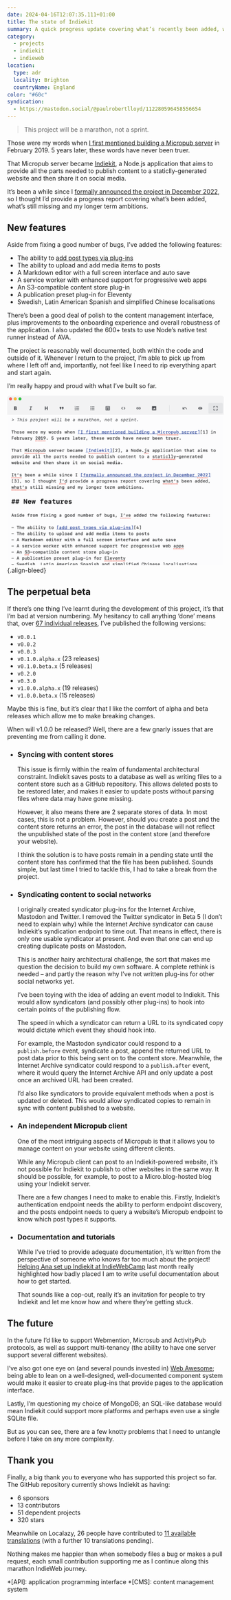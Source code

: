 ```yaml
---
date: 2024-04-16T12:07:35.111+01:00
title: The state of Indiekit
summary: A quick progress update covering what’s recently been added, what’s still missing and my longer term ambitions for the project.
category:
  - projects
  - indiekit
  - indieweb
location:
  type: adr
  locality: Brighton
  countryName: England
color: "#60c"
syndication:
  - https://mastodon.social/@paulrobertlloyd/112280596458556654
---
```


> This project will be a marathon, not a sprint.

Those were my words when [I first mentioned building a Micropub server][1] in February 2019. 5 years later, these words have never been truer.

That Micropub server became [Indiekit][2], a Node.js application that aims to provide all the parts needed to publish content to a staticlly-generated website and then share it on social media.

It’s been a while since I [formally announced the project in December 2022][3], so I thought I’d provide a progress report covering what’s been added, what’s still missing and my longer term ambitions.

## New features

Aside from fixing a good number of bugs, I’ve added the following features:

- The ability to [add post types via plug-ins][4]
- The ability to upload and add media items to posts
- A Markdown editor with a full screen interface and auto save
- A service worker with enhanced support for progressive web apps
- An S3-compatible content store plug-in
- A publication preset plug-in for Eleventy
- Swedish, Latin American Spanish and simplified Chinese localisations

There’s been a good deal of polish to the content management interface, plus improvements to the onboarding experience and overall robustness of the application. I also updated the 600+ tests to use Node’s native test runner instead of AVA.

The project is reasonably well documented, both within the code and outside of it. Whenever I return to the project, I’m able to pick up from where I left off and, importantly, not feel like I need to rip everything apart and start again.

I’m really happy and proud with what I’ve built so far.

![Screenshot of the Markdown editing interface in full screen mode.](/media/2024/107/a1/markdown_editor.png#screenshot)
{.align-bleed}

## The perpetual beta

If there’s one thing I’ve learnt during the development of this project, it’s that I’m bad at version numbering. My hesitancy to call anything ‘done’ means that, over [67 individual releases][5], I’ve published the following versions:

- `v0.0.1`
- `v0.0.2`
- `v0.0.3`
- `v0.1.0.alpha.x` (23 releases)
- `v0.1.0.beta.x` (5 releases)
- `v0.2.0`
- `v0.3.0`
- `v1.0.0.alpha.x` (19 releases)
- `v1.0.0.beta.x` (15 releases)

Maybe this is fine, but it’s clear that I like the comfort of alpha and beta releases which allow me to make breaking changes.

When will v1.0.0 be released? Well, there are a few gnarly issues that are preventing me from calling it done.

- ### Syncing with content stores

    This issue is firmly within the realm of fundamental architectural constraint. Indiekit saves posts to a database as well as writing files to a content store such as a GitHub repository. This allows deleted posts to be restored later, and makes it easier to update posts without parsing files where data may have gone missing.

    However, it also means there are 2 separate stores of data. In most cases, this is not a problem. However, should you create a post and the content store returns an error, the post in the database will not reflect the unpublished state of the post in the content store (and therefore your website).

    I think the solution is to have posts remain in a pending state until the content store has confirmed that the file has been published. Sounds simple, but last time I tried to tackle this, I had to take a break from the project.

- ### Syndicating content to social networks

    I originally created syndicator plug-ins for the Internet Archive, Mastodon and Twitter. I removed the Twitter syndicator in Beta 5 (I don’t need to explain why) while the Internet Archive syndicator can cause Indiekit’s syndication endpoint to time out. That means in effect, there is only one usable syndicator at present. And even that one can end up creating duplicate posts on Mastodon.

    This is another hairy architectural challenge, the sort that makes me question the decision to build my own software. A complete rethink is needed – and partly the reason why I’ve not written plug-ins for other social networks yet.

    I’ve been toying with the idea of adding an event model to Indiekit. This would allow syndicators (and possibly other plug-ins) to hook into certain points of the publishing flow.

    The speed in which a syndicator can return a URL to its syndicated copy would dictate which event they should hook into.

    For example, the Mastodon syndicator could respond to a `publish.before` event, syndicate a post, append the returned URL to post data prior to this being sent on to the content store. Meanwhile, the Internet Archive syndicator could respond to a `publish.after` event, where it would query the Internet Archive API and only update a post once an archived URL had been created.

    I’d also like syndicators to provide equivalent methods when a post is updated or deleted. This would allow syndicated copies to remain in sync with content published to a website.

- ### An independent Micropub client

    One of the most intriguing aspects of Micropub is that it allows you to manage content on your website using different clients.

    While any Micropub client can post to an Indiekit-powered website, it’s not possible for Indiekit to publish to other websites in the same way. It should be possible, for example, to post to a Micro.blog-hosted blog using your Indiekit server.

    There are a few changes I need to make to enable this. Firstly, Indiekit’s authentication endpoint needs the ability to perform endpoint discovery, and the posts endpoint needs to query a website’s Micropub endpoint to know which post types it supports.

- ### Documentation and tutorials

    While I’ve tried to provide adequate documentation, it’s written from the perspective of someone who knows far too much about the project! [Helping Ana set up Indiekit at IndieWebCamp][6] last month really highlighted how badly placed I am to write useful documentation about how to get started.

    That sounds like a cop-out, really it’s an invitation for people to try Indiekit and let me know how and where they’re getting stuck.

## The future

In the future I’d like to support Webmention, Microsub and ActivityPub protocols, as well as support multi-tenancy (the ability to have one server support several different websites).

I’ve also got one eye on (and several pounds invested in) [Web Awesome][7]; being able to lean on a well-designed, well-documented component system would make it easier to create plug-ins that provide pages to the application interface.

Lastly, I’m questioning my choice of MongoDB; an SQL-like database would mean Indiekit could support more platforms and perhaps even use a single SQLite file.

But as you can see, there are a few knotty problems that I need to untangle before I take on any more complexity.

## Thank you

Finally, a big thank you to everyone who has supported this project so far. The GitHub repository currently shows Indiekit as having:

- 6 sponsors
- 13 contributors
- 51 dependent projects
- 320 stars

Meanwhile on Localazy, 26 people have contributed to [11 available translations][8] (with a further 10 translations pending).

Nothing makes me happier than when somebody files a bug or makes a pull request, each small contribution supporting me as I continue along this marathon IndieWeb journey.

[1]: /2019/041/a1/weeknotes_5/
[2]: https://getindiekit.com
[3]: /2022/351/a1/indiekit/
[4]: https://getindiekit.com/plugins/post-types
[5]: https://github.com/getindiekit/indiekit/releases
[6]: https://ohhelloana.blog/iwc-brighton-2024/
[7]: https://www.kickstarter.com/projects/fontawesome/web-awesome
[8]: https://localazy.com/p/indiekit

*[API]: application programming interface
*[CMS]: content management system
